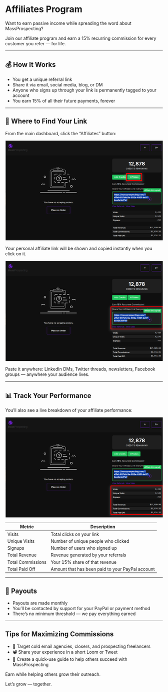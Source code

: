 # Affiliates Program

Want to earn passive income while spreading the word about MassProspecting?

Join our affiliate program and earn a 15% recurring commission for every customer you refer — for life.

---

## 💰 How It Works

- You get a unique referral link
- Share it via email, social media, blog, or DM
- Anyone who signs up through your link is permanently tagged to your account
- You earn 15% of all their future payments, forever

---

## 🔗 Where to Find Your Link

From the main dashboard, click the “Affiliates” button:

![Open Affiliate Panel](../assets/affiliates-01.png)

Your personal affiliate link will be shown and copied instantly when you click on it.

![Affiliate Link Copied](../assets/affiliates-02.png)

Paste it anywhere: LinkedIn DMs, Twitter threads, newsletters, Facebook groups — anywhere your audience lives.

---

## 📊 Track Your Performance

You’ll also see a live breakdown of your affiliate performance:

![Affiliate Stats Panel](../assets/affiliates-03.png)

| Metric                | Description |
|-----------------------|-------------|
| Visits                | Total clicks on your link |
| Unique Visits         | Number of unique people who clicked |
| Signups               | Number of users who signed up |
| Total Revenue         | Revenue generated by your referrals |
| Total Commissions     | Your 15% share of that revenue |
| Total Paid Off        | Amount that has been paid to your PayPal account |

---

## 🧾 Payouts

- Payouts are made monthly
- You’ll be contacted by support for your PayPal or payment method
- There’s no minimum threshold — we pay everything earned

---

## Tips for Maximizing Commissions

- 🎯 Target cold email agencies, closers, and prospecting freelancers
- 📽️ Share your experience in a short Loom or Tweet
- 🧠 Create a quick-use guide to help others succeed with MassProspecting

Earn while helping others grow their outreach.

Let’s grow — together.
